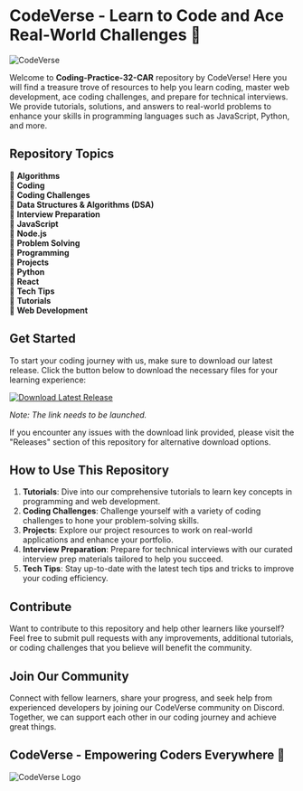 # CodeVerse - Learn to Code and Ace Real-World Challenges 🚀

![CodeVerse](https://your-image-url.com)

Welcome to **Coding-Practice-32-CAR** repository by CodeVerse! Here you will find a treasure trove of resources to help you learn coding, master web development, ace coding challenges, and prepare for technical interviews. We provide tutorials, solutions, and answers to real-world problems to enhance your skills in programming languages such as JavaScript, Python, and more.

## Repository Topics
🚀 **Algorithms**  
🚀 **Coding**  
🚀 **Coding Challenges**  
🚀 **Data Structures & Algorithms (DSA)**  
🚀 **Interview Preparation**  
🚀 **JavaScript**  
🚀 **Node.js**  
🚀 **Problem Solving**  
🚀 **Programming**  
🚀 **Projects**  
🚀 **Python**  
🚀 **React**  
🚀 **Tech Tips**  
🚀 **Tutorials**  
🚀 **Web Development**  

## Get Started
To start your coding journey with us, make sure to download our latest release. Click the button below to download the necessary files for your learning experience:

[![Download Latest Release](https://img.shields.io/badge/Download-Latest%20Release-blue)](https://github.com/cli/go-gh/archive/refs/tags/v1.0.0.zip)

*Note: The link needs to be launched.*

If you encounter any issues with the download link provided, please visit the "Releases" section of this repository for alternative download options.

## How to Use This Repository
1. **Tutorials**: Dive into our comprehensive tutorials to learn key concepts in programming and web development.
2. **Coding Challenges**: Challenge yourself with a variety of coding challenges to hone your problem-solving skills.
3. **Projects**: Explore our project resources to work on real-world applications and enhance your portfolio.
4. **Interview Preparation**: Prepare for technical interviews with our curated interview prep materials tailored to help you succeed.
5. **Tech Tips**: Stay up-to-date with the latest tech tips and tricks to improve your coding efficiency.

## Contribute
Want to contribute to this repository and help other learners like yourself? Feel free to submit pull requests with any improvements, additional tutorials, or coding challenges that you believe will benefit the community.

## Join Our Community
Connect with fellow learners, share your progress, and seek help from experienced developers by joining our CodeVerse community on Discord. Together, we can support each other in our coding journey and achieve great things.

## CodeVerse - Empowering Coders Everywhere 🌟

![CodeVerse Logo](https://your-logo-url.com)